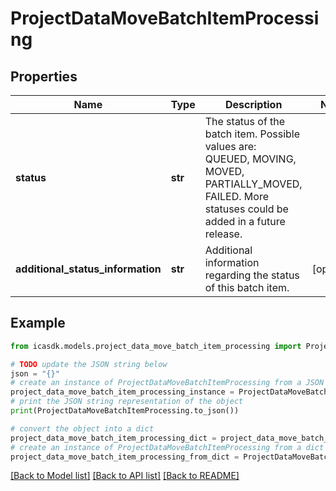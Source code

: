 # ProjectDataMoveBatchItemProcessing


## Properties

Name | Type | Description | Notes
------------ | ------------- | ------------- | -------------
**status** | **str** | The status of the batch item. Possible values are: QUEUED, MOVING, MOVED, PARTIALLY_MOVED, FAILED. More statuses could be added in a future release. | 
**additional_status_information** | **str** | Additional information regarding the status of this batch item. | [optional] 

## Example

```python
from icasdk.models.project_data_move_batch_item_processing import ProjectDataMoveBatchItemProcessing

# TODO update the JSON string below
json = "{}"
# create an instance of ProjectDataMoveBatchItemProcessing from a JSON string
project_data_move_batch_item_processing_instance = ProjectDataMoveBatchItemProcessing.from_json(json)
# print the JSON string representation of the object
print(ProjectDataMoveBatchItemProcessing.to_json())

# convert the object into a dict
project_data_move_batch_item_processing_dict = project_data_move_batch_item_processing_instance.to_dict()
# create an instance of ProjectDataMoveBatchItemProcessing from a dict
project_data_move_batch_item_processing_from_dict = ProjectDataMoveBatchItemProcessing.from_dict(project_data_move_batch_item_processing_dict)
```
[[Back to Model list]](../README.md#documentation-for-models) [[Back to API list]](../README.md#documentation-for-api-endpoints) [[Back to README]](../README.md)


